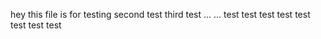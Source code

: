 hey this file is for testing
second test
third test
...
...
test
test
test
test
test
test
test
test
